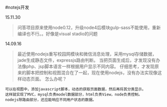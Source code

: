 #notejs开发

15.11.30
  > 问答项目原来使用node0.12，升级node4后模块gulp-sass不能使用，重新编译也不行。。好像是visual stadio的问题

14.09.16
  > 最近使用nodejs重写校园网模块和微信消息处理，采用mysql存储数据，jade生成静态文件，expressjs路由判断。
    当把页面生成后，才发现没有办法像php、jsp脚本语言一样根据用户显示不同内容。
    仔细思考，才发现原来的脚本把控制和视图混合在了一起，现在使用nodejs，没有办法实现像这样动态页面。
    怎么办呢？
    
    可以在视图中，添加javascript脚本，动态的获取页面数据，然后再将其分类显示。
    这样就实现了MVC，mysql负责model数据部分，html负责View，node负责控制。
    nodejs除路由部分，还应能响应不同用户状态的数据。
